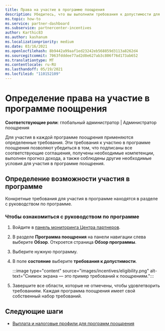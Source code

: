 ```yaml
---
title: Права на участие в программе поощрения
description: Убедитесь, что вы выполнили требования к допустимости для программы поощрения. Этот процесс включает проверку допустимости в программном обеспечении.
ms.topic: how-to
ms.service: partner-dashboard
ms.subservice: partnercenter-incentives
author: Karthic83
ms.author: kashanum
ms.localizationpriority: medium
ms.date: 03/16/2021
ms.openlocfilehash: 8b9442a99aaf1ed23242eb568859d3113a8262d4
ms.sourcegitcommit: 7063fdddee77ad2d8e627ab3c806f76d173ab652
ms.translationtype: MT
ms.contentlocale: ru-RU
ms.lasthandoff: 05/19/2021
ms.locfileid: "110152109"
---
```

# <a name="determine-your-incentives-program-eligibility"></a>Определение права на участие в программе поощрения

**Соответствующие роли**: глобальный администратор | Администратор поощрения

Для участия в каждой программе поощрения применяются определенные требования. Эти требования к участию в программе поощрения позволяют убедиться в том, что подписаны все соответствующие соглашения, получены необходимые компетенции, выполнен прогноз дохода, а также соблюдены другие необходимые условия для участия в программе поощрения.

## <a name="determining-your-program-eligibility"></a>Определение возможности участия в программе

Конкретные требования для участия в программе находятся в разделе с руководством по программе. 

### <a name="to-see-your-program-guide"></a>Чтобы ознакомиться с руководством по программе

1. Войдите в [панель мониторинга Центра партнеров](https://partner.microsoft.com/dashboard/).

2. В разделе **Программа поощрения** на панели навигации слева выберите **Обзор**. Откроется страница **Обзор программы**.

3. Выберите нужную программу.

4. В поле **состояние** выберите **требования к допустимости**.

   :::image type="content" source="images/incentives/eligibility.png" alt-text="Снимок экрана — это пример требований к поощрениям.":::

5. Завершите все области, которые не отмечены, чтобы удовлетворить требованиям. Каждая программа поощрения имеет свой собственный набор требований.

## <a name="next-steps"></a>Следующие шаги

- [Выплата и налоговые профили для программ поощрения](incentives-create-and-manage-your-payout-and-tax-profiles.md)
